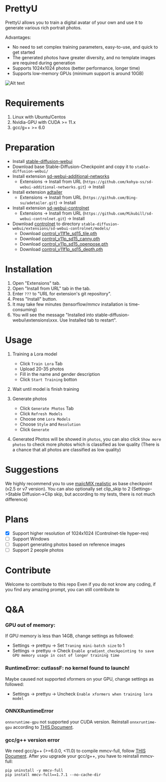 # PrettyU

PrettyU allows you to train a digital avatar of your own and use it to generate various rich portrait photos.

Advantages:
- No need to set complex training parameters, easy-to-use, and quick to get started
- The generated photos have greater diversity, and no template images are required during generation
- Supports 1024x1024 photos (better performance, longer time)
- Supports low-memory GPUs (minimum support is around 10GB)

![Alt text](images/demo.png)

# Requirements
1. Linux with Ubuntu/Centos
2. Nvidia-GPU with CUDA >= 11.x
3. gcc/g++ >= 6.0

# Preparation
- Install [stable-diffusion-webui](https://github.com/AUTOMATIC1111/stable-diffusion-webui)
- Download base Stable-Diffusion-Checkpoint and copy it to `stable-diffusion-webui/`
- Install extension [sd-webui-additional-networks](https://github.com/kohya-ss/sd-webui-additional-networks)
  - Extensions -> Install from URL (`https://github.com/kohya-ss/sd-webui-additional-networks.git`) -> Install
- Install extension [adtailer](https://github.com/Bing-su/adetailer)
  - Extensions -> Install from URL (`https://github.com/Bing-su/adetailer.git`) -> Install
- Install extension [sd-webui-controlnet](https://github.com/Mikubill/sd-webui-controlnet)
  - Extensions -> Install from URL (`https://github.com/Mikubill/sd-webui-controlnet.git`) -> Install
- Download [controlnet](https://huggingface.co/lllyasviel/ControlNet-v1-1/tree/main) to directory `stable-diffusion-webui/extensions/sd-webui-controlnet/models/`
  - Download [control_v11f1e_sd15_tile.pth](https://huggingface.co/lllyasviel/ControlNet-v1-1/blob/main/control_v11f1e_sd15_tile.pth)
  - Download [control_v11p_sd15_canny.pth](https://huggingface.co/lllyasviel/ControlNet-v1-1/blob/main/control_v11p_sd15_canny.pth)
  - Download [control_v11p_sd15_openpose.pth](https://huggingface.co/lllyasviel/ControlNet-v1-1/blob/main/control_v11p_sd15_openpose.pth)
  - Download [control_v11f1p_sd15_depth.pth](https://huggingface.co/lllyasviel/ControlNet-v1-1/blob/main/control_v11f1p_sd15_depth.pth)

# Installation
1. Open "Extensions" tab.
2. Open "Install from URL" tab in the tab.
3. Enter `???` to "URL for extension's git repository".
4. Press "Install" button.
5. It may take few minutes (tensorflow/mmcv installation is time-consuming)
6. You will see the message "Installed into stable-diffusion-webui\extensions\xxx. Use Installed tab to restart".

# Usage
1. Training a Lora model
    - Click `Train Lora` Tab
    - Upload 20-35 photos
    - Fill in the name and gender description
    - Click `Start Training` botton

2. Wait until model is finish training
   
3. Generate photos
    - Click `Generate Photos` Tab
    - Click `Refresh Models`
    - Choose one `Lora Models`
    - Choose `Style` and `Resolution`
    - Click `Generate`

4. Generated Photos will be showed in `photos`, you can also click `Show more photos` to check more photos which is classified as low quality (There is a chance that all photos are classified as low quality)

# Suggestions
We highly recommend you to use [majicMIX realistic](https://civitai.com/models/43331?modelVersionId=126470) as base checkpoint (v2.5 or v7 version). You can also optionally set clip_skip to 2 (Settings->Stable Diffusion->Clip skip, but according to my tests, there is not much difference)

# Plans
- [x] Support higher resolution of 1024x1024 (Controlnet-tile hyper-res)
- [ ] Support Windows
- [ ] Support generating photos based on reference images
- [ ] Support 2 people photos

# Contribute

Welcome to contribute to this repo
Even if you do not know any coding, if you find any amazing prompt, you can still contribute to 
# Q&A

### GPU out of memory:
If GPU memory is less than 14GB, change settings as followed:
   - Settings -> prettyu -> Set `Traning mini-batch size` to 1
   - Settings -> prettyu -> Check `Enable gradient_checkpointing to save GPU memory usage in cost of longer training time`

### RuntimeError: cutlassF: no kernel found to launch!
Maybe caused not supported xformers on your GPU, change settings as followed:
   - Settings -> prettyu -> Uncheck `Enable xformers when training lora model`

### ONNXRuntimeError
`onnxruntime-gpu` not supported your CUDA version. Reinstall `onnxruntime-gpu` according to [THIS Document](https://onnxruntime.ai/docs/execution-providers/CUDA-ExecutionProvider.html).

### gcc/g++ version error
We need gcc/g++ (>=6.0.0, <11.0) to compile mmcv-full, follow [THIS Document](https://stackoverflow.com/questions/55345373/how-to-install-gcc-g-8-on-centos).
After you upgrade your gcc/g++, you have to reinstall mmcv-full:
```shell
pip uninstall -y mmcv-full
pip install mmcv-full==1.7.1 --no-cache-dir
```


